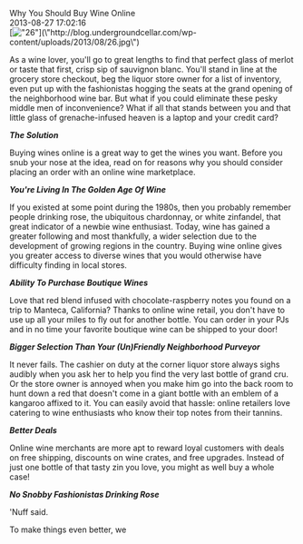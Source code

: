 Why You Should Buy Wine Online<br/>2013-08-27 17:02:16<br/>[![\"26\"](\"http://blog.undergroundcellar.com/wp-content/uploads/2013/08/26.jpg\")](\"http://blog.undergroundcellar.com/wp-content/uploads/2013/08/26.jpg\")

As a wine lover, you\'ll go to great lengths to find that perfect glass of merlot or taste that first, crisp sip of sauvignon blanc. You\'ll stand in line at the grocery store checkout, beg the liquor store owner for a list of inventory, even put up with the fashionistas hogging the seats at the grand opening of the neighborhood wine bar. But what if you could eliminate these pesky middle men of inconvenience? What if all that stands between you and that little glass of grenache-infused heaven is a laptop and your credit card?

***The Solution***

Buying wines online is a great way to get the wines you want. Before you snub your nose at the idea, read on for reasons why you should consider placing an order with an online wine marketplace.

***You\'re Living In The Golden Age Of Wine***

If you existed at some point during the 1980s, then you probably remember people drinking rose, the ubiquitous chardonnay, or white zinfandel, that great indicator of a newbie wine enthusiast. Today, wine has gained a greater following and most thankfully, a wider selection due to the development of growing regions in the country. Buying wine online gives you greater access to diverse wines that you would otherwise have difficulty finding in local stores.

***Ability To Purchase Boutique Wines***

Love that red blend infused with chocolate-raspberry notes you found on a trip to Manteca, California? Thanks to online wine retail, you don\'t have to use up all your miles to fly out for another bottle. You can order in your PJs and in no time your favorite boutique wine can be shipped to your door!

***Bigger Selection Than Your (Un)Friendly Neighborhood Purveyor***

It never fails. The cashier on duty at the corner liquor store always sighs audibly when you ask her to help you find the very last bottle of grand cru. Or the store owner is annoyed when you make him go into the back room to hunt down a red that doesn\'t come in a giant bottle with an emblem of a kangaroo affixed to it. You can easily avoid that hassle: online retailers love catering to wine enthusiasts who know their top notes from their tannins.

***Better Deals***

Online wine merchants are more apt to reward loyal customers with deals on free shipping, discounts on wine crates, and free upgrades. Instead of just one bottle of that tasty zin you love, you might as well buy a whole case!

***No Snobby Fashionistas Drinking Rose***

\'Nuff said.

 To make things even better, we